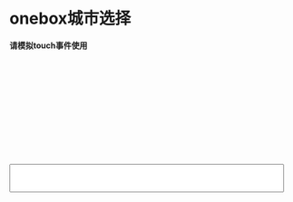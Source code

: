 # onebox城市选择

**请模拟touch事件使用**

<div id="main">
	<div class="r-results">
		<div class="res-list mohe-cards" id="mohe-m-xxx" style="height:2000px;">
			<div class="mohe-card" style="margin-top: 200px;">
				<input id="test" type="text" value="" style="width:96%;height:50px;padding:0 2%;">
			</div>
		</div>
	</div>
</div>

<!-- cityPanel -->
<link rel="stylesheet" type="text/css" href="{{path}}/examples/citypick.css">

<div class="city-panel page-panel" style="display:none;">
	<div class="input-wrap">
		<div class="input-box">
			<form class="input-form">
				<input type="text" placeholer="请输入城市名称"/>
			</form>
			<button type="button" style="display:none;">取消</button>
		</div>
	</div>
	<div class="city-wrap">
		<div class="item-wrap">
			<div class="item-location list-item">
				<div class="city-curr">当前城市：<span class="cp-location sugg-item-cont"></span></div>
				<button type="button" class="panel-cancel">取消</button>
			</div>
			<div class="item-data">
				<div class="item-scroller">
					<div class="item-hot">
						
					</div>
					<div class="item-list">
						
					</div>
				</div>
				<ul class="item-elevator"></ul>
				<div class="item-tip"></div>
			</div>
		</div>
		<div class="suggest-wrap">
			<div class="sugg-list"></div>
		</div>
	</div>
	<script type="text/x-handlebars-template" class="item-template">
		{{#each list}}
			<dl>
				<dt class="list-item" data-key="{{@key}}">{{@key}}</dt>
				{{#each this}}
					<dd class="list-item sugg-item sugg-item-cont">{{this.name}}</dd>
				{{/each}}
			</dl>
		{{/each}}
	</script>
	<script type="text/x-handlebars-template" class="sugg-template">
		<ul>
			{{#each list}}
				<li class="list-item sugg-item">
					<div class="sugg-item-cont">{{this.name}}</div>
					<div class="sugg-item-copy"></div>
				</li>
			{{/each}}
		</ul>
	</script>
</div>
<!-- cityPanel -->

<script type="text/javascript" src="js/lib/zepto.js"></script>
<script type="text/javascript">
$ = Zepto;

require.config({
	paths: {
		cityList: 'http://s6.qhimg.com/!b5ea8e7a/m-city-v1'
	},
	shim: {
		cityList: {
			exports: 'cityList'
		}
	}
});

require(['cityList', '{{module}}'], function(cityList, Citypick) {
	var list = {};

	if(!cityList){
		alert('cityList 未成功加载');
		throw "cityList 未成功加载";
	};

	$.each(cityList, function(index, item){
		var tmpGroup = item.nameEn ? item.nameEn.charAt(0).toUpperCase() : '#';
		
		if (!(list[tmpGroup] instanceof Array)) {
			list[tmpGroup] = [];
		}
		
		list[tmpGroup].push(item);
	});


	var citypick = new Citypick({
		cityList: cityList,
		cityGroupList: list,
		element: $('.city-panel')
	});

	$('#test').on('focus', function(){
		citypick.show(this.value);
	});
	citypick.on('select', function(e, d){
		$('#test').val(d.value);
	});
});
</script>